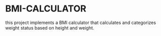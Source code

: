 # BMI-CALCULATOR
this project implements a BMI calculator that calculates and categorizes weight status based on height and weight.
